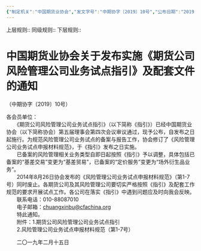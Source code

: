 ```yaml
---
{"‌‌‌‌制定机关":"中国期货业协会","发文字号":"中期协字〔2019〕10号","公布日期":"2019.02.15","施行日期":"2019.02.15","时效性":"现行有效","效力位阶":"行业规定","法规类别":"期货综合规定","dg-publish":true,"created":"2023-09-27T16:51","updated":"2023-10-18T12:33","permalink":"/e/20190215/","dgPassFrontmatter":true}
---
```


上层规则:: 
同级规则::
下层规则::
# 中国期货业协会关于发布实施《期货公司风险管理公司业务试点指引》及配套文件的通知  
（中期协字〔2019〕10号）

  
各会员单位：  
　　《期货公司风险管理公司业务试点指引》（以下简称《指引》）已经中国期货业协会（以下简称协会）第五届理事会第四次会议审议通过，现予公布，自发布之日起施行。为规范风险管理公司业务试点的备案与报告工作，协会修订了《风险管理公司业务试点申报材料规范》，于《指引》发布之日实施。  
　　已备案的风险管理相关业务类型自即日起按照《指引》予以调整，具体包括已备案的“基差交易”变更为“基差贸易”，已备案的“定价服务”变更为“场外衍生品业务”。  
　　2014年8月26日协会发布的《风险管理公司业务试点申报材料规范》（第1-7号）同时废止。各期货公司及其风险管理公司要切实严格按照《指引》及配套工作规范的要求开展试点工作。各公司在落实《指引》中遇到问题应及时向我会反映。  
　　联系电话：010-88087010  
　　电子邮箱：chuangxinbu@cfachina.org  
　　特此通知。  
　　附件：1.期货公司风险管理公司业务试点指引  
　　2.风险管理公司业务试点申报材料规范（第1-7号）  

　　二〇一九年二月十五日